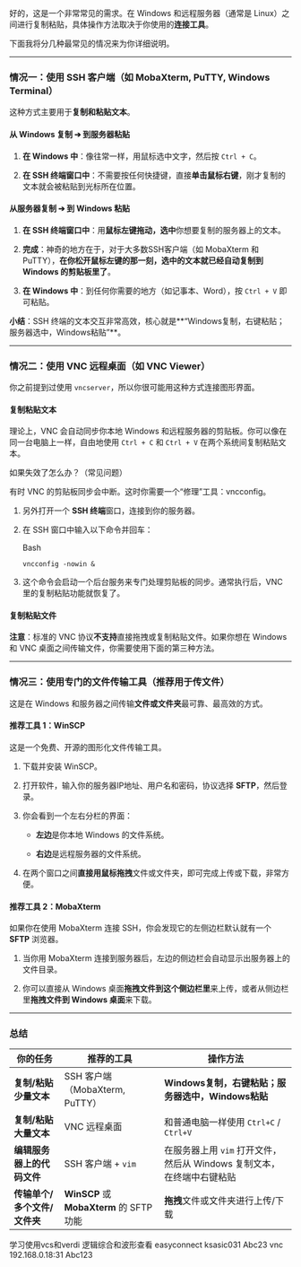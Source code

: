 好的，这是一个非常常见的需求。在 Windows 和远程服务器（通常是 Linux）之间进行复制粘贴，具体操作方法取决于你使用的**连接工具**。

下面我将分几种最常见的情况来为你详细说明。

---

### **情况一：使用 SSH 客户端（如 MobaXterm, PuTTY, Windows Terminal）**

这种方式主要用于**复制和粘贴文本**。

#### **从 Windows 复制 ➔ 到服务器粘贴**

1. **在 Windows 中**：像往常一样，用鼠标选中文字，然后按 `Ctrl + C`。
    
2. **在 SSH 终端窗口中**：不需要按任何快捷键，直接**单击鼠标右键**，刚才复制的文本就会被粘贴到光标所在位置。
    

#### **从服务器复制 ➔ 到 Windows 粘贴**

1. **在 SSH 终端窗口中**：用**鼠标左键拖动，选中**你想要复制的服务器上的文本。
    
2. **完成**：神奇的地方在于，对于大多数SSH客户端（如 MobaXterm 和 PuTTY），**在你松开鼠标左键的那一刻，选中的文本就已经自动复制到 Windows 的剪贴板里了**。
    
3. **在 Windows 中**：到任何你需要的地方（如记事本、Word），按 `Ctrl + V` 即可粘贴。
    

**小结**：SSH 终端的文本交互非常高效，核心就是**“Windows复制，右键粘贴；服务器选中，Windows粘贴”**。

---

### **情况二：使用 VNC 远程桌面（如 VNC Viewer）**

你之前提到过使用 `vncserver`，所以你很可能用这种方式连接图形界面。

#### **复制粘贴文本**

理论上，VNC 会自动同步你本地 Windows 和远程服务器的剪贴板。你可以像在同一台电脑上一样，自由地使用 `Ctrl + C` 和 `Ctrl + V` 在两个系统间复制粘贴文本。

如果失效了怎么办？（常见问题）

有时 VNC 的剪贴板同步会中断。这时你需要一个“修理”工具：vncconfig。

1. 另外打开一个 **SSH 终端**窗口，连接到你的服务器。
    
2. 在 SSH 窗口中输入以下命令并回车：
    
    Bash
    
    ```
    vncconfig -nowin &
    ```
    
3. 这个命令会启动一个后台服务来专门处理剪贴板的同步。通常执行后，VNC 里的复制粘贴功能就恢复了。
    

#### **复制粘贴文件**

**注意**：标准的 VNC 协议**不支持**直接拖拽或复制粘贴文件。如果你想在 Windows 和 VNC 桌面之间传输文件，你需要使用下面的第三种方法。

---

### **情况三：使用专门的文件传输工具（推荐用于传文件）**

这是在 Windows 和服务器之间传输**文件或文件夹**最可靠、最高效的方式。

#### **推荐工具 1：WinSCP**

这是一个免费、开源的图形化文件传输工具。

1. 下载并安装 WinSCP。
    
2. 打开软件，输入你的服务器IP地址、用户名和密码，协议选择 **SFTP**，然后登录。
    
3. 你会看到一个左右分栏的界面：
    
    - **左边**是你本地 Windows 的文件系统。
        
    - **右边**是远程服务器的文件系统。
        
4. 在两个窗口之间**直接用鼠标拖拽**文件或文件夹，即可完成上传或下载，非常方便。
    

#### **推荐工具 2：MobaXterm**

如果你在使用 MobaXterm 连接 SSH，你会发现它的左侧边栏默认就有一个 **SFTP** 浏览器。

1. 当你用 MobaXterm 连接到服务器后，左边的侧边栏会自动显示出服务器上的文件目录。
    
2. 你可以直接从 Windows 桌面**拖拽文件到这个侧边栏里**来上传，或者从侧边栏里**拖拽文件到 Windows 桌面**来下载。
    

---

### **总结**

|你的任务|推荐的工具|操作方法|
|---|---|---|
|**复制/粘贴少量文本**|SSH 客户端（MobaXterm, PuTTY）|**Windows复制，右键粘贴；服务器选中，Windows粘贴**|
|**复制/粘贴大量文本**|VNC 远程桌面|和普通电脑一样使用 `Ctrl+C` / `Ctrl+V`|
|**编辑服务器上的代码文件**|SSH 客户端 + `vim`|在服务器上用 `vim` 打开文件，然后从 Windows 复制文本，在终端中右键粘贴|
|**传输单个/多个文件/文件夹**|**WinSCP** 或 **MobaXterm** 的 SFTP 功能|**拖拽**文件或文件夹进行上传/下载|
学习使用vcs和verdi
逻辑综合和波形查看
easyconnect
ksasic031
Abc23
vnc 
192.168.0.18:31
Abc123